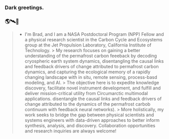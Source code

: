 <!--### Hi there 👋
-->
<!--
**bradleygay/bradleygay** is a ✨ _special_ ✨ repository because its `README.md` (this file) appears on your GitHub profile.
Here are some ideas to get you started:
- 🔭 I’m currently working on ...
- 🌱 I’m currently learning ...
- 👯 I’m looking to collaborate on ...
- 🤔 I’m looking for help with ...
- 💬 Ask me about ...
- 📫 How to reach me: ...
- 😄 Pronouns: ...
- ⚡ Fun fact: ...
-->
### Dark greetings.
### 🌎🛰️🧊
> - I'm Brad, and I am a NASA Postdoctoral Program (NPP) Fellow and a physical research scientist in the Carbon Cycle and Ecosystems group at the Jet Propulsion Laboratory, California Institute of Technology.
    > My research focuses on gaining a better understanding of the permafrost carbon feeeback by decoding cryospheric earth system dynamics, disentangling the causal links and feedback drivers of change attributed to permafrost carbon dynamics, and capturing the ecological memory of a rapidly changing landscape with in situ, remote sensing, process-basd modeling, and AI.
    > The objective here is to expedite knowledge discovery, facilitate novel instrument development, and fulfill and deliver mission-critical utility from Circumarctic multimodal applications.  disentangle the causal links and feedback drivers of change attributed to the dynamics of the permafrost carbob continuum with feedback neural networks).
    > More holistically, my work seeks to bridge the gap between physical scientists and systems engineers with data-driven approaches to better inform synthesis, analysis, and discovery.
> Collaboration opportunities and research inquiries are always welcome!
<!--
![<Badge Name>](https://img.shields.io/badge/<Badge Text>-<Background Color>?style=for-the-badge&logo=<Icon Name>&logoColor=<Logo Color>)
![github](https://img.shields.io/badge/GitHub-000000?style=for-the-badge&logo=GitHub&logoColor=white)
![github](https://img.shields.io/github/followers/bradleygay?color=555555&label=Github&logo=Github&style=plastic)
![twitter](https://img.shields.io/endpoint?url=https%3A%2F%2Ftwitter.com%2Fbluehouseffect%3D?style=plastic&logo=appveyor)
![twitter](https://img.shields.io/twitter/url?style=social&url=https%3A%2F%2Ftwitter.com%2Fgeocryoai%3D)
![researchgate](https://img.shields.io/endpoint?url=https%3A%2F%2Fbit.ly%2F3uvCXT8%3D?style=plastic&logo=appveyor)]
-->
